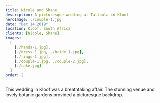 ```yaml
---
title: Nicole and Shane
description: A picturesque wedding at Talloula in Kloof
heroImage: ./couple-1.jpg
date: "Dec 14 2019"
location: Kloof, South Africa
clients: [Nicole, Shane]
images:
  [
    [./hands-1.jpg],
    [./dress-1.jpg, ./bride-1.jpg],
    [./rings-1.jpg],
    [./couple-1.jpg, ./couple-2.jpg],
    [./cake.jpg]
  ]
order: 2
---
```


This wedding in Kloof was a breathtaking affair. The stunning venue and lovely botanic gardens provided a picturesque backdrop.
